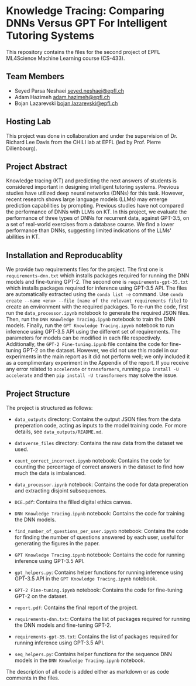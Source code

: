 # Knowledge Tracing: Comparing DNNs Versus GPT For Intelligent Tutoring Systems

This repository contains the files for the second project of EPFL ML4Science Machine Learning course (CS-433).

## Team Members

- Seyed Parsa Neshaei <seyed.neshaei@epfl.ch>
- Adam Hazimeh <adam.hazimeh@epfl.ch>
- Bojan Lazarevski <bojan.lazarevski@epfl.ch>

## Hosting Lab

This project was done in collaboration and under the supervision of Dr. Richard Lee Davis from the CHILI lab at EPFL (led by Prof. Pierre Dillenbourg).

## Project Abstract

Knowledge tracing (KT) and predicting the next answers of students is considered important in designing intelligent tutoring systems. Previous studies have utilized deep neural networks (DNNs) for this task. However, recent research shows large language models (LLMs) may emerge prediction capabilities by prompting. Previous studies have not compared the performance of DNNs with LLMs on KT. In this project, we evaluate the performance of three types of DNNs for recurrent data, against GPT-3.5, on a set of real-world exercises from a database course. We find a lower performance than DNNs, suggesting limited indications of the LLMs' abilities in KT.

## Installation and Reproducablity

We provide two requirements files for the project. The first one is `requirements-dnn.txt` which installs packages required for running the DNN models and fine-tuning GPT-2. The second one is `requirements-gpt-35.txt` which installs packages required for inference using GPT-3.5 API. The files are automatically extracted using the `conda list -e` command. Use `conda create --name <env> --file [name of the relevant requirements file]` to create an environment with the required packages. To re-run the code, first run the `data_processor.ipynb` notebook to generate the required JSON files. Then, run the `DNN Knowledge Tracing.ipynb` notebook to train the DNN models. Finally, run the `GPT Knowledge Tracing.ipynb` notebook to run inference using GPT-3.5 API using the different set of requirements. The parameters for models can be modified in each file respectively. Additionally, the `GPT-2 Fine-tuning.ipynb` file contains the code for fine-tuning GPT-2 on the dataset. However, we did not use this model in our experiments in the main report as it did not perform well; we only included it as a complimentary experiment in the Appendix of the report. If you receive any error related to `accelerate` or `transformers`, running `pip install -U accelerate` and then `pip install -U transformers` may solve the issue.

## Project Structure

The project is structured as follows:

- `data_outputs` directory: Contains the output JSON files from the data preperation code, acting as inputs to the model training code. For more details, see `data_outputs/README.md`.

- `dataverse_files` directory: Contains the raw data from the dataset we used.

- `count_correct_incorrect.ipynb` notebook: Contains the code for counting the percentage of correct answers in the dataset to find how much the data is imbalanced.

- `data_processor.ipynb` notebook: Contains the code for data preperation and extracting disjoint subsequences.

- `DCE.pdf`: Contains the filled digital ethics canvas.

- `DNN Knowledge Tracing.ipynb` notebook: Contains the code for training the DNN models.

- `find_number_of_questions_per_user.ipynb` notebook: Contains the code for finding the number of questions answered by each user, useful for generating the figures in the paper.

- `GPT Knowledge Tracing.ipynb` notebook: Contains the code for running inference using GPT-3.5 API.

- `gpt_helpers.py`: Contains helper functions for running inference using GPT-3.5 API in the `GPT Knowledge Tracing.ipynb` notebook.

- `GPT-2 Fine-tuning.ipynb` notebook: Contains the code for fine-tuning GPT-2 on the dataset.

- `report.pdf`: Contains the final report of the project.

- `requirements-dnn.txt`: Contains the list of packages required for running the DNN models and fine-tuning GPT-2.

- `requirements-gpt-35.txt`: Contains the list of packages required for running inference using GPT-3.5 API.

- `seq_helpers.py`: Contains helper functions for the sequence DNN models in the `DNN Knowledge Tracing.ipynb` notebook.

The description of all code is added either as markdown or as code comments in the files.



